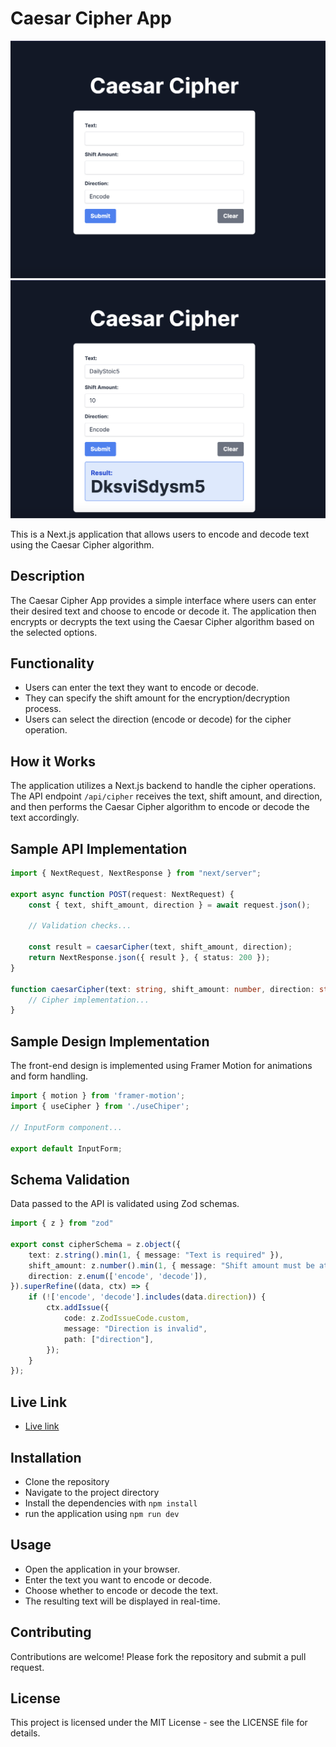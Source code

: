 # Caesar Cipher App

![Home](public/images/Screenshot-1.png)
![Encoded Text](public/images/Screenshot-2.png)

This is a Next.js application that allows users to encode and decode text using the Caesar Cipher algorithm.

## Description

The Caesar Cipher App provides a simple interface where users can enter their desired text and choose to encode or decode it. The application then encrypts or decrypts the text using the Caesar Cipher algorithm based on the selected options.

## Functionality

- Users can enter the text they want to encode or decode.
- They can specify the shift amount for the encryption/decryption process.
- Users can select the direction (encode or decode) for the cipher operation.

## How it Works

The application utilizes a Next.js backend to handle the cipher operations. The API endpoint `/api/cipher` receives the text, shift amount, and direction, and then performs the Caesar Cipher algorithm to encode or decode the text accordingly.

## Sample API Implementation

```typescript
import { NextRequest, NextResponse } from "next/server";

export async function POST(request: NextRequest) {
    const { text, shift_amount, direction } = await request.json();

    // Validation checks...

    const result = caesarCipher(text, shift_amount, direction);
    return NextResponse.json({ result }, { status: 200 });
}

function caesarCipher(text: string, shift_amount: number, direction: string): string {
    // Cipher implementation...
}
```

## Sample Design Implementation

The front-end design is implemented using Framer Motion for animations and form handling.

```typescript
import { motion } from 'framer-motion';
import { useCipher } from './useChiper';

// InputForm component...

export default InputForm;

```

## Schema Validation

Data passed to the API is validated using Zod schemas.

```typescript
import { z } from "zod"

export const cipherSchema = z.object({
    text: z.string().min(1, { message: "Text is required" }),
    shift_amount: z.number().min(1, { message: "Shift amount must be at least 1" }),
    direction: z.enum(['encode', 'decode']),
}).superRefine((data, ctx) => {
    if (!['encode', 'decode'].includes(data.direction)) {
        ctx.addIssue({
            code: z.ZodIssueCode.custom,
            message: "Direction is invalid",
            path: ["direction"],
        });
    }
}); 

```

## Live Link
 - [Live link](https://main--ecaesar-cipher-encrypt.netlify.app/)

## Installation
 - Clone the repository
 - Navigate to the project directory
 - Install the dependencies with `npm install`
 - run the application using `npm run dev`


## Usage
- Open the application in your browser.
- Enter the text you want to encode or decode.
- Choose whether to encode or decode the text.
- The resulting text will be displayed in real-time.


## Contributing
Contributions are welcome! Please fork the repository and submit a pull request.


## License
This project is licensed under the MIT License - see the LICENSE file for details.